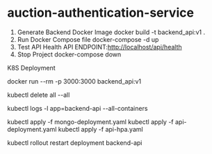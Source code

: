 # auction-authentication-service

1. Generate Backend Docker Image
   docker build -t backend_api:v1 .
2. Run Docker Compose file
   docker-compose -d up
3. Test API Health
   API ENDPOINT:[http://localhost/api/health](http://localhost/api/health)
4. Stop Project
   docker-compose down

K8S Deployment 


docker run --rm -p 3000:3000 backend_api:v1

kubectl delete all --all

kubectl logs -l app=backend-api --all-containers

kubectl apply -f mongo-deployment.yaml
kubectl apply -f api-deployment.yaml
kubectl apply -f api-hpa.yaml

kubectl rollout restart deployment backend-api
